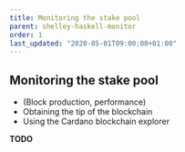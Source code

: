 ```yaml
---
title: Monitoring the stake pool
parent: shelley-haskell-monitor
order: 1
last_updated: "2020-05-01T09:00:00+01:00"
---
```

## Monitoring the stake pool

* (Block production, performance)
* Obtaining the tip of the blockchain
* Using the Cardano blockchain explorer

__TODO__
